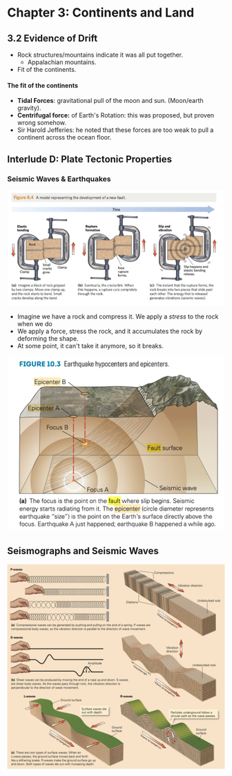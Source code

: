 # Chapter 3: Continents and Land

## 3.2 Evidence of Drift

* Rock structures/mountains indicate it was all put together.
  * Appalachian mountains.
* Fit of the continents.

#### The fit of the continents

* **Tidal Forces**: gravitational pull of the moon and sun. (Moon/earth gravity).
* **Centrifugal force:** of Earth's Rotation: this was proposed, but proven wrong somehow.
* Sir Harold Jefferies: he noted that these forces are too weak to pull a continent across the ocean floor.

## Interlude D: Plate Tectonic Properties

### Seismic Waves & Earthquakes

![](<../../.gitbook/assets/image (640) (1) (1) (1).png>)

* Imagine we have a rock and compress it. We apply a _stress_ to the rock when we do
* We apply a force, stress the rock, and it accumulates the rock by deforming the shape.
* At some point, it can't take it anymore, so it breaks.

![](<../../.gitbook/assets/image (638) (1) (1).png>)

## Seismographs and Seismic Waves

![](<../../.gitbook/assets/image (639) (1).png>)

